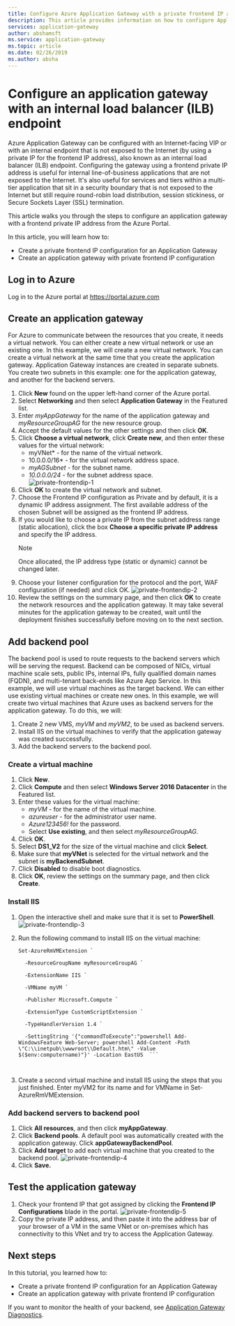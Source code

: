 ```yaml
---
title: Configure Azure Application Gateway with a private frontend IP address
description: This article provides information on how to configure Application Gateway with a private frontend IP address
services: application-gateway
author: abshamsft
ms.service: application-gateway
ms.topic: article
ms.date: 02/26/2019
ms.author: absha
---
```


# Configure an application gateway with an internal load balancer (ILB) endpoint

Azure Application Gateway can be configured with an Internet-facing VIP or with an internal endpoint that is not exposed to the Internet (by using a private IP for the frontend IP address), also known as an internal load balancer (ILB) endpoint. Configuring the gateway using a frontend private IP address is useful for internal line-of-business applications that are not exposed to the Internet. It's also useful for services and tiers within a multi-tier application that sit in a security boundary that is not exposed to the Internet but still require round-robin load distribution, session stickiness, or Secure Sockets Layer (SSL) termination.

This article walks you through the steps to configure an application gateway with a frontend private IP address from the Azure Portal.

In this article, you will learn how to:

- Create a private frontend IP configuration for an Application Gateway
- Create an application gateway with private frontend IP configuration

## Log in to Azure

Log in to the Azure portal at <https://portal.azure.com>

## Create an application gateway

For Azure to communicate between the resources that you create, it needs a virtual network. You can either create a new virtual network or use an existing one. In this example, we will create a new virtual network. You can create a virtual network at the same time that you create the application gateway. Application Gateway instances are created in separate subnets. You create two subnets in this example: one for the application gateway, and another for the backend servers.

1. Click **New** found on the upper left-hand corner of the Azure portal.
2. Select **Networking** and then select **Application Gateway** in the Featured list.
3. Enter *myAppGateway* for the name of the application gateway and *myResourceGroupAG* for the new resource group.
4. Accept the default values for the other settings and then click **OK**.
5. Click **Choose a virtual network**, click **Create new**, and then enter these values for the virtual network:
   - myVNet* - for the name of the virtual network.
   - 10.0.0.0/16* - for the virtual network address space.
   - *myAGSubnet* - for the subnet name.
   - *10.0.0.0/24* - for the subnet address space.	
     ![private-frontendip-1](./media/configure-application-gateway-with-private-frontend-ip/private-frontendip-1.png)
6. Click **OK** to create the virtual network and subnet.
7. Choose the Frontend IP configuration as Private and by default, it is a dynamic IP address assignment. The first available address of the chosen Subnet will be assigned as the frontend IP address.
8. If you would like to choose a private IP from the subnet address range (static allocation), click the box **Choose a specific private IP address** and specify the IP address.
   > [!NOTE]
   > Once allocated, the IP address type (static or dynamic) cannot be changed later.
9. Choose your listener configuration for the protocol and the port, WAF configuration (if needed) and click OK.
    ![private-frontendip-2](./media/configure-application-gateway-with-private-frontend-ip/private-frontendip-2.png)
10. Review the settings on the summary page, and then click **OK** to create the network resources and the application gateway. It may take several minutes for the application gateway to be created, wait until the deployment finishes successfully before moving on to the next section.

## Add backend pool

The backend pool is used to route requests to the backend servers which will be serving the request. Backend can be composed of NICs, virtual machine scale sets, public IPs, internal IPs, fully qualified domain names (FQDN), and multi-tenant back-ends like Azure App Service. In this example, we will use virtual machines as the target backend. We can either use existing virtual machines or create new ones. In this example, we will create two virtual machines that Azure uses as backend servers for the application gateway. To do this, we will:

1. Create 2 new VMS, *myVM* and *myVM2*, to be used as backend servers.
2. Install IIS on the virtual machines to verify that the application gateway was created successfully.
3. Add the backend servers to the backend pool.

### Create a virtual machine

1. Click **New**.
2. Click **Compute** and then select **Windows Server 2016 Datacenter** in the Featured list.
3. Enter these values for the virtual machine:
   - *myVM* - for the name of the virtual machine.
   - *azureuser* - for the administrator user name.
   - *Azure123456!* for the password.
   - Select **Use existing**, and then select *myResourceGroupAG*.
4. Click **OK**.
5. Select **DS1_V2** for the size of the virtual machine and click **Select**.
6. Make sure that **myVNet** is selected for the virtual network and the subnet is **myBackendSubnet**.
7. Click **Disabled** to disable boot diagnostics.
8. Click **OK**, review the settings on the summary page, and then click **Create**.

### Install IIS

1. Open the interactive shell and make sure that it is set to **PowerShell**.
    ![private-frontendip-3](./media/configure-application-gateway-with-private-frontend-ip/private-frontendip-3.png)
2. Run the following command to install IIS on the virtual machine:

   ```azurepowershell
   Set-AzureRmVMExtension `
   
     -ResourceGroupName myResourceGroupAG `
   
     -ExtensionName IIS `
   
     -VMName myVM `
   
     -Publisher Microsoft.Compute `
   
     -ExtensionType CustomScriptExtension `
   
     -TypeHandlerVersion 1.4 `
   
     -SettingString '{"commandToExecute":"powershell Add-WindowsFeature Web-Server; powershell Add-Content -Path \"C:\\inetpub\\wwwroot\\Default.htm\" -Value $($env:computername)"}' -Location EastUS  ```



3. Create a second virtual machine and install IIS using the steps that you just finished. Enter myVM2 for its name and for VMName in Set-AzureRmVMExtension.

### Add backend servers to backend pool

1. Click **All resources**, and then click **myAppGateway**.
2. Click **Backend pools**. A default pool was automatically created with the application gateway. Click **appGatewayBackendPool**.
3. Click **Add target** to add each virtual machine that you created to the backend pool.
   ![private-frontendip-4](./media/configure-application-gateway-with-private-frontend-ip/private-frontendip-4.png)
4. Click **Save.**

## Test the application gateway

1. Check your frontend IP that got assigned by clicking the **Frontend IP Configurations** blade in the portal.
    ![private-frontendip-5](./media/configure-application-gateway-with-private-frontend-ip/private-frontendip-5.png)
2. Copy the private IP address, and then paste it into the address bar of your browser of a VM in the same VNet or on-premises which has connectivity to this VNet and try to access the Application Gateway.

## Next steps

In this tutorial, you learned how to:

- Create a private frontend IP configuration for an Application Gateway
- Create an application gateway with private frontend IP configuration

If you want to monitor the health of your backend, see [Application Gateway Diagnostics](https://docs.microsoft.com/azure/application-gateway/application-gateway-diagnostics).
